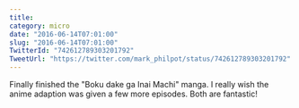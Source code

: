```yaml
---
title: 
category: micro
date: "2016-06-14T07:01:00"
slug: "2016-06-14T07:01:00"
TwitterId: "742612789303201792"
TweetUrl: "https://twitter.com/mark_philpot/status/742612789303201792"
---
```


Finally finished the "Boku dake ga Inai Machi" manga. I really wish the anime
adaption was given a few more episodes. Both are fantastic!
